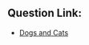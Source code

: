 ## Question Link:
- [Dogs and Cats](https://codingcompetitions.withgoogle.com/kickstart/round/00000000004362d6/00000000008b3771)
